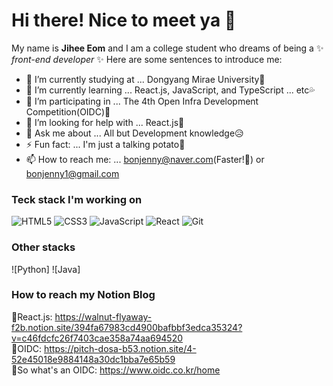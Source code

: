 # Hi there! Nice to meet ya 👋

My name is **Jihee Eom** and I am a college student who dreams of being a ✨ _front-end developer_ ✨
Here are some sentences to introduce me:

- 🔭 I’m currently studying at    ... Dongyang Mirae University🏫
- 🌱 I’m currently learning       ... React.js, JavaScript, and TypeScript ... etc💦
- 👯 I’m participating in         ... The 4th Open Infra Development Competition(OIDC)🎈
- 🤔 I’m looking for help with    ... React.js💙
- 💬 Ask me about                 ... All but Development knowledge😥
- ⚡ Fun fact:                    ... I'm just a talking potato🥔
- 📫 How to reach me:             ... bonjenny@naver.com(Faster!💨) or bonjenny1@gmail.com

### Teck stack I'm working on
![HTML5](https://img.shields.io/badge/-HTML5-f05032?style=for-the-badge&logo=html5&logoColor=ffffff)
![CSS3](https://img.shields.io/badge/-CSS3-007acc?style=for-the-badge&logo=css3)
![JavaScript](https://img.shields.io/badge/-JavaScript-%23f7df1c?style=for-the-badge&logo=javascript&logoColor=000000&labelColor=%23f7df1c&color=%23ffce5a)
![React](https://img.shields.io/badge/-React-59d8ff?style=for-the-badge&logo=react&logoColor=ffffff)
![Git](https://img.shields.io/badge/-Git-f05032?style=for-the-badge&logo=git&logoColor=ffffff)

### Other stacks
![Python]
![Java]

### How to reach my Notion Blog

💙React.js: https://walnut-flyaway-f2b.notion.site/394fa67983cd4900bafbbf3edca35324?v=c46fdcfc26f7403cae358a74aa694520 \
🎈OIDC: https://pitch-dosa-b53.notion.site/4-52e45018e9884148a30dc1bba7e65b59 \
🧨So what's an OIDC: https://www.oidc.co.kr/home

<!--

      <img src="https://img.shields.io/badge/Java-007396?style=for-the-badge&logo=Java&logoColor=white"/>
      <img src="https://img.shields.io/badge/Spring Boot-6DB33F?style=for-the-badge&logo=Spring Boot&logoColor=white"/>
      <img src="https://img.shields.io/badge/Hibernate-59666C?style=for-the-badge&logo=Hibernate&logoColor=white"/> 
      <img src="https://img.shields.io/badge/Python-3776AB?style=for-the-badge&logo=Python&logoColor=white"/>
      <img src="https://img.shields.io/badge/Django-092E20?style=for-the-badge&logo=Django&logoColor=white"/>
      <img src="https://img.shields.io/badge/JavaScript-F7DF1E?style=for-the-badge&logo=javascript&logoColor=white"/>
      <img src="https://img.shields.io/badge/TypeScript-3178C6?style=for-the-badge&logo=TypeScript&logoColor=white"/>
      <img src="https://img.shields.io/badge/Node.js-339933?style=for-the-badge&logo=Node.js&logoColor=white"/>
      <img src="https://img.shields.io/badge/NestJS-E0234E?style=for-the-badge&logo=NestJS&logoColor=white"/>
      <img src="https://img.shields.io/badge/Amazon AWS-232F3E?style=for-the-badge&logo=Amazon AWS&logoColor=white"/>
    <a href="https://www.notion.so/mokhs/aedf9020b5274a4eb57ff653528b4574" target="_blank"><img src="https://img.shields.io/badge/Resume-D14836?style=for-the-badge&logo=Notion&logoColor=white"/></a>
    <a href="https://rnokhs.tistory.com/"  target="_blank"><img src="https://img.shields.io/badge/Blog-FDEE21?style=for-the-badge&logo=Apache&logoColor=black"/></a>
[![Anurag's GitHub stats](https://github-readme-stats.vercel.app/api?username=mokhs00&layout=compact&theme=dracula)](https://github.com/anuraghazra/github-readme-stats) [![Top Langs](https://github-readme-stats.vercel.app/api/top-langs/?username=mokhs00&layout=compact&theme=dracula)](https://github.com/anuraghazra/github-readme-stats)

-->
